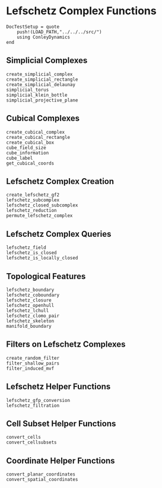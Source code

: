 # Lefschetz Complex Functions

```@meta
DocTestSetup = quote
    push!(LOAD_PATH,"../../../src/")
    using ConleyDynamics
end
```

## Simplicial Complexes

```@docs
create_simplicial_complex
create_simplicial_rectangle
create_simplicial_delaunay
simplicial_torus
simplicial_klein_bottle
simplicial_projective_plane
```

## Cubical Complexes

```@docs
create_cubical_complex
create_cubical_rectangle
create_cubical_box
cube_field_size
cube_information
cube_label
get_cubical_coords
```

## Lefschetz Complex Creation

```@docs
create_lefschetz_gf2
lefschetz_subcomplex
lefschetz_closed_subcomplex
lefschetz_reduction
permute_lefschetz_complex
```

## Lefschetz Complex Queries

```@docs
lefschetz_field
lefschetz_is_closed
lefschetz_is_locally_closed
```

## Topological Features

```@docs
lefschetz_boundary
lefschetz_coboundary
lefschetz_closure
lefschetz_openhull
lefschetz_lchull
lefschetz_clomo_pair
lefschetz_skeleton
manifold_boundary
```

## Filters on Lefschetz Complexes

```@docs
create_random_filter
filter_shallow_pairs
filter_induced_mvf
```

## Lefschetz Helper Functions

```@docs
lefschetz_gfp_conversion
lefschetz_filtration
```

## Cell Subset Helper Functions

```@docs
convert_cells
convert_cellsubsets
```

## Coordinate Helper Functions

```@docs
convert_planar_coordinates
convert_spatial_coordinates
```

